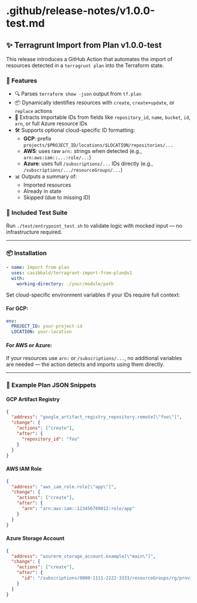 # .github/release-notes/v1.0.0-test.md

## ✨ Terragrunt Import from Plan v1.0.0-test

This release introduces a GitHub Action that automates the import of resources detected in a `terragrunt plan` into the Terraform state.

### 🚀 Features

- 🔍 Parses `terraform show -json` output from `tf.plan`
- 📦 Dynamically identifies resources with `create`, `create+update`, or `replace` actions
- 🔑 Extracts importable IDs from fields like `repository_id`, `name`, `bucket`, `id`, `arn`, or full Azure resource IDs
- 🛠 Supports optional cloud-specific ID formatting:
  - **GCP**: prefix `projects/$PROJECT_ID/locations/$LOCATION/repositories/...`
  - **AWS**: uses raw `arn:` strings when detected (e.g., `arn:aws:iam::...:role/...`)
  - **Azure**: uses full `/subscriptions/...` IDs directly (e.g., `/subscriptions/.../resourceGroups/...`)
- 📊 Outputs a summary of:
  - Imported resources
  - Already in state
  - Skipped (due to missing ID)

### 🧪 Included Test Suite

Run `./test/entrypoint_test.sh` to validate logic with mocked input — no infrastructure required.

---

### 📦 Installation

```yaml
- name: Import from plan
  uses: casibbald/terragrunt-import-from-plan@v1
  with:
    working-directory: ./your/module/path
```

Set cloud-specific environment variables if your IDs require full context:

#### For GCP:
```yaml
env:
  PROJECT_ID: your-project-id
  LOCATION: your-location
```

#### For AWS or Azure:
If your resources use `arn:` or `/subscriptions/...`, no additional variables are needed — the action detects and imports using them directly.

---

### 📄 Example Plan JSON Snippets

#### GCP Artifact Registry
```json
{
  "address": "google_artifact_registry_repository.remote[\"foo\"]",
  "change": {
    "actions": ["create"],
    "after": {
      "repository_id": "foo"
    }
  }
}
```

#### AWS IAM Role
```json
{
  "address": "aws_iam_role.role[\"app\"]",
  "change": {
    "actions": ["create"],
    "after": {
      "arn": "arn:aws:iam::123456789012:role/app"
    }
  }
}
```

#### Azure Storage Account
```json
{
  "address": "azurerm_storage_account.example[\"main\"]",
  "change": {
    "actions": ["create"],
    "after": {
      "id": "/subscriptions/0000-1111-2222-3333/resourceGroups/rg/providers/Microsoft.Storage/storageAccounts/myaccount"
    }
  }
}
```
